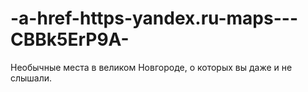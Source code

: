 # -a-href-https-yandex.ru-maps---CBBk5ErP9A-
Необычные места в великом Новгороде, о которых вы даже и не слышали.
